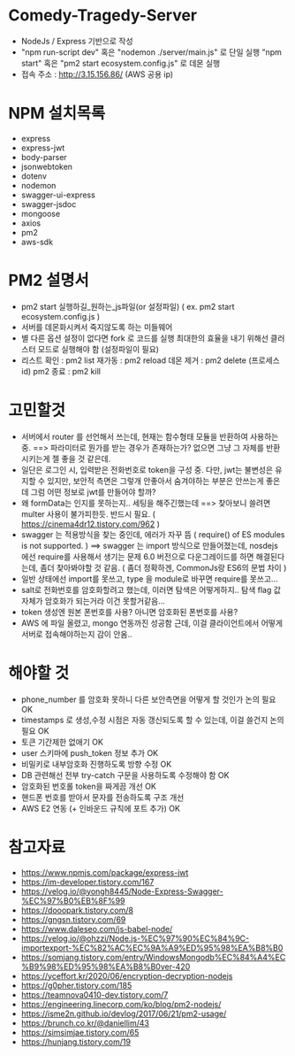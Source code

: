 # Comedy-Tragedy-Server
- NodeJs / Express 기반으로 작성
- "npm run-script dev" 혹은 "nodemon ./server/main.js" 로 단일 실행
  "npm start" 혹은 "pm2 start ecosystem.config.js" 로 데몬 실행
- 접속 주소 : http://3.15.156.86/ (AWS 공용 ip)

# NPM 설치목록
- express
- express-jwt
- body-parser
- jsonwebtoken
- dotenv
- nodemon
- swagger-ui-express 
- swagger-jsdoc
- mongoose
- axios
- pm2
- aws-sdk

# PM2 설명서
- pm2 start 실행하길_원하는_js파일(or 설정파일)
  ( ex. pm2 start ecosystem.config.js )
- 서버를 데몬화시켜서 죽지않도록 하는 미들웨어
- 별 다른 옵션 설정이 없다면 fork 로 코드를 실행
  최대한의 효율을 내기 위해선 클러스터 모드로 실행해야 함 (설정파일이 필요)
- 리스트 확인 : pm2 list
  재가동 : pm2 reload
  데몬 제거 : pm2 delete (프로세스 id)
  pm2 종료 : pm2 kill

# 고민할것
- 서버에서 router 를 선언해서 쓰는데, 현재는 함수형태 모듈을 반환하여 사용하는 중.
    ==> 파라미터로 뭔가를 받는 경우가 존재하는가? 
        없으면 그냥 그 자체를 반환시키는게 젤 좋을 것 같은데.
- 일단은 로그인 시, 입력받은 전화번호로 token을 구성 중.
  다만, jwt는 불변성은 유지할 수 있지만, 보안적 측면은 그렇개 안좋아서 숨겨야하는 부분은 안쓰는게 좋은데
  그럼 어떤 정보로 jwt를 만들어야 할까?
- 왜 formData는 인지를 못하는지.. 세팅을 해주긴했는데
    ==> 찾아보니 쓸려면 multer 사용이 불가피한듯. 반드시 필요.
        ( https://cinema4dr12.tistory.com/962 )
- swagger 는 적용방식을 찾는 중인데, 에러가 자꾸 뜸 ( require() of ES modules is not supported. )
  ==> swagger 는 import 방식으로 만들어졌는데, nosdejs 에선 require를 사용해서 생기는 문제
      6.0 버전으로 다운그레이드를 하면 해결된다는데, 좀더 찾아봐야할 것 같음.
      ( 좀더 정확하겐, CommonJs랑 ES6의 문법 차이 )
- 일반 상태에선 import를 못쓰고, type 을 module로 바꾸면 require를 못쓰고...
- salt로 전화번호를 암호화할려고 했는데, 이러면 탐색은 어떻게하지..
  탐색 flag 값 자체가 암호화가 되는거라 이건 못할거같음...
- token 생성엔 원본 폰번호를 사용? 아니면 암호화된 폰번호를 사용?
- AWS 에 파일 올렸고, mongo 연동까진 성공함
  근데, 이걸 클라이언트에서 어떻게 서버로 접속해야하는지 감이 안옴..

# 해야할 것
- phone_number 를 암호화 못하니 다른 보안측면을 어떻게 할 것인가 논의 필요 OK
- timestamps 로 생성,수정 시점은 자동 갱신되도록 할 수 있는데, 이걸 쓸건지 논의 필요 OK
- 토큰 기간제한 없애기 OK
- user 스키마에 push_token 정보 추가 OK
- 비밀키로 내부암호화 진행하도록 방향 수정 OK
- DB 관련해선 전부 try-catch 구문을 사용하도록 수정해야 함 OK
- 암호화된 번호롤 token을 짜게끔 개선 OK
- 핸드폰 번호를 받아서 문자를 전송하도록 구조 개선
- AWS E2 연동 (+ 인바운드 규칙에 포트 추가) OK


# 참고자료
- https://www.npmjs.com/package/express-jwt
- https://im-developer.tistory.com/167
- https://velog.io/@yongh8445/Node-Express-Swagger-%EC%97%B0%EB%8F%99
- https://dooopark.tistory.com/8
- https://gngsn.tistory.com/69
- https://www.daleseo.com/js-babel-node/
- https://velog.io/@ohzzi/Node.js-%EC%97%90%EC%84%9C-importexport-%EC%82%AC%EC%9A%A9%ED%95%98%EA%B8%B0
- https://somjang.tistory.com/entry/WindowsMongodb%EC%84%A4%EC%B9%98%ED%95%98%EA%B8%B0ver-420
- https://yceffort.kr/2020/06/encryption-decryption-nodejs
- https://g0pher.tistory.com/185
- https://teamnova0410-dev.tistory.com/7
- https://engineering.linecorp.com/ko/blog/pm2-nodejs/
- https://isme2n.github.io/devlog/2017/06/21/pm2-usage/
- https://brunch.co.kr/@daniellim/43
- https://simsimjae.tistory.com/65
- https://hunjang.tistory.com/19